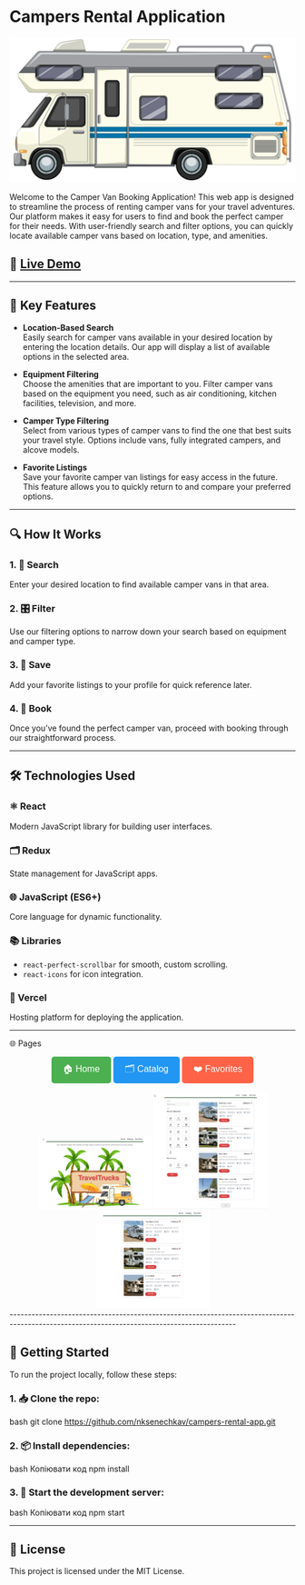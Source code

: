 # Campers Rental Application

![Camper-van](https://github.com/nksenechkav/campers-rental-app/blob/main/public/campers.png?raw=true)

Welcome to the Camper Van Booking Application! This web app is designed to streamline the process of renting camper vans for your travel adventures. Our platform makes it easy for users to find and book the perfect camper for their needs. With user-friendly search and filter options, you can quickly locate available camper vans based on location, type, and amenities.

## 🚀 [Live Demo](https://campers-rental-app.vercel.app/)

--------------------------------------------------------------------------------------------------------------------------------------------

## 🌟 Key Features

- **Location-Based Search**  
  Easily search for camper vans available in your desired location by entering the location details. Our app will display a list of available options in the selected area.

- **Equipment Filtering**  
  Choose the amenities that are important to you. Filter camper vans based on the equipment you need, such as air conditioning, kitchen facilities, television, and more.

- **Camper Type Filtering**  
  Select from various types of camper vans to find the one that best suits your travel style. Options include vans, fully integrated campers, and alcove models.

- **Favorite Listings**  
  Save your favorite camper van listings for easy access in the future. This feature allows you to quickly return to and compare your preferred options.

--------------------------------------------------------------------------------------------------------------------------------------------

## 🔍 How It Works

### 1. 🔎 Search
Enter your desired location to find available camper vans in that area.

### 2. 🎛️ Filter
Use our filtering options to narrow down your search based on equipment and camper type.

### 3. 💾 Save
Add your favorite listings to your profile for quick reference later.

### 4. 🛒 Book
Once you’ve found the perfect camper van, proceed with booking through our straightforward process.

--------------------------------------------------------------------------------------------------------------------------------------------

## 🛠 Technologies Used

### ⚛️ React
Modern JavaScript library for building user interfaces.

### 🗂️ Redux
State management for JavaScript apps.

### 🌐 JavaScript (ES6+)
Core language for dynamic functionality.

### 📚 Libraries
- `react-perfect-scrollbar` for smooth, custom scrolling.
- `react-icons` for icon integration.

### 🚀 Vercel
Hosting platform for deploying the application.

--------------------------------------------------------------------------------------------------------------------------------------------

🌐 Pages
<div align="center">
  <a href="https://campers-rental-app.vercel.app/" style="text-decoration:none;">
    <button style="background-color:#4CAF50; color:white; padding:10px 20px; border:none; border-radius:5px; font-size:16px; cursor:pointer;">
      🏠 Home
    </button>
  </a>
  
  <a href="https://campers-rental-app.vercel.app/catalog" style="text-decoration:none;">
    <button style="background-color:#2196F3; color:white; padding:10px 20px; border:none; border-radius:5px; font-size:16px; cursor:pointer;">
      🗂️ Catalog
    </button>
  </a>
  
  <a href="https://campers-rental-app.vercel.app/favorites" style="text-decoration:none;">
    <button style="background-color:#FF6347; color:white; padding:10px 20px; border:none; border-radius:5px; font-size:16px; cursor:pointer;">
      ❤️ Favorites
    </button>
  </a>
</div>

<br/>

<div align="center">
  <img src="https://github.com/nksenechkav/campers-rental-app/blob/main/public/home.png?raw=true" alt="Home Page" width="200px"/>
  <img src="https://github.com/nksenechkav/campers-rental-app/blob/main/public/catalog.png?raw=true" alt="Catalog Page" width="200px"/>
  <img src="https://github.com/nksenechkav/campers-rental-app/blob/main/public/favourites.png?raw=true" alt="Favorites Page" width="200px"/>
</div>
--------------------------------------------------------------------------------------------------------------------------------------------

## 🏁 Getting Started

To run the project locally, follow these steps:

### 1. 📥 Clone the repo:
bash
git clone https://github.com/nksenechkav/campers-rental-app.git

### 2. 📦 Install dependencies:
bash
Копіювати код
npm install

### 3. 🚀 Start the development server:
bash
Копіювати код
npm start

--------------------------------------------------------------------------------------------------------------------------------------------

## 📝 License

This project is licensed under the MIT License.

